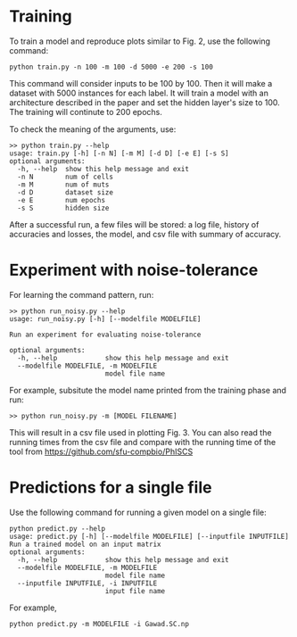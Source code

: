 # Training
To train a model and reproduce plots similar to Fig. 2, use the following command:
```
python train.py -n 100 -m 100 -d 5000 -e 200 -s 100
```
This command will consider inputs to be 100 by 100. Then it will make a dataset with 5000 instances for each label. It will train a model with an architecture described in the paper and set the hidden layer's size to 100. The training will continute to 200 epochs.

To check the meaning of the arguments, use:
```
>> python train.py --help
usage: train.py [-h] [-n N] [-m M] [-d D] [-e E] [-s S]
optional arguments:
  -h, --help  show this help message and exit
  -n N        num of cells
  -m M        num of muts
  -d D        dataset size
  -e E        num epochs
  -s S        hidden size
```

After a successful run, a few files will be stored: a log file, history of accuracies and losses, the model, and csv file with summary of accuracy.

# Experiment with noise-tolerance
For learning the command  pattern, run:
```
>> python run_noisy.py --help
usage: run_noisy.py [-h] [--modelfile MODELFILE]

Run an experiment for evaluating noise-tolerance

optional arguments:
  -h, --help            show this help message and exit
  --modelfile MODELFILE, -m MODELFILE
                        model file name

```

For example, subsitute the model name printed from the training phase and run:
```
>> python run_noisy.py -m [MODEL FILENAME]
```
This will result in a csv file used in plotting Fig. 3.
You can also read the running times from the csv file and compare with the running time of the tool from https://github.com/sfu-compbio/PhISCS

# Predictions for a single file
Use the following command for running a given model on a single file:
```
python predict.py --help
usage: predict.py [-h] [--modelfile MODELFILE] [--inputfile INPUTFILE]
Run a trained model on an input matrix
optional arguments:
  -h, --help            show this help message and exit
  --modelfile MODELFILE, -m MODELFILE
                        model file name
  --inputfile INPUTFILE, -i INPUTFILE
                        input file name
```

For example,
```
python predict.py -m MODELFILE -i Gawad.SC.np
```